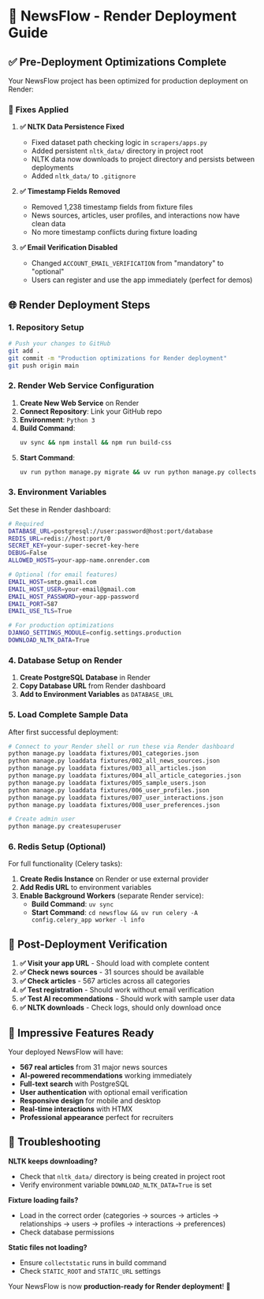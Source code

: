 # 🚀 NewsFlow - Render Deployment Guide

## ✅ Pre-Deployment Optimizations Complete

Your NewsFlow project has been optimized for production deployment on Render:

### 🔧 **Fixes Applied**

1. **✅ NLTK Data Persistence Fixed**
   - Fixed dataset path checking logic in `scrapers/apps.py`
   - Added persistent `nltk_data/` directory in project root
   - NLTK data now downloads to project directory and persists between deployments
   - Added `nltk_data/` to `.gitignore`

2. **✅ Timestamp Fields Removed**
   - Removed 1,238 timestamp fields from fixture files
   - News sources, articles, user profiles, and interactions now have clean data
   - No more timestamp conflicts during fixture loading

3. **✅ Email Verification Disabled**
   - Changed `ACCOUNT_EMAIL_VERIFICATION` from "mandatory" to "optional"
   - Users can register and use the app immediately (perfect for demos)

## 🌐 Render Deployment Steps

### 1. **Repository Setup**
```bash
# Push your changes to GitHub
git add .
git commit -m "Production optimizations for Render deployment"
git push origin main
```

### 2. **Render Web Service Configuration**

1. **Create New Web Service** on Render
2. **Connect Repository**: Link your GitHub repo
3. **Environment**: `Python 3`
4. **Build Command**:
   ```bash
   uv sync && npm install && npm run build-css
   ```
5. **Start Command**:
   ```bash
   uv run python manage.py migrate && uv run python manage.py collectstatic --noinput && uv run gunicorn config.wsgi:application
   ```

### 3. **Environment Variables**

Set these in Render dashboard:

```bash
# Required
DATABASE_URL=postgresql://user:password@host:port/database
REDIS_URL=redis://host:port/0
SECRET_KEY=your-super-secret-key-here
DEBUG=False
ALLOWED_HOSTS=your-app-name.onrender.com

# Optional (for email features)
EMAIL_HOST=smtp.gmail.com
EMAIL_HOST_USER=your-email@gmail.com
EMAIL_HOST_PASSWORD=your-app-password
EMAIL_PORT=587
EMAIL_USE_TLS=True

# For production optimizations
DJANGO_SETTINGS_MODULE=config.settings.production
DOWNLOAD_NLTK_DATA=True
```

### 4. **Database Setup on Render**

1. **Create PostgreSQL Database** in Render
2. **Copy Database URL** from Render dashboard
3. **Add to Environment Variables** as `DATABASE_URL`

### 5. **Load Complete Sample Data**

After first successful deployment:

```bash
# Connect to your Render shell or run these via Render dashboard
python manage.py loaddata fixtures/001_categories.json
python manage.py loaddata fixtures/002_all_news_sources.json
python manage.py loaddata fixtures/003_all_articles.json
python manage.py loaddata fixtures/004_all_article_categories.json
python manage.py loaddata fixtures/005_sample_users.json
python manage.py loaddata fixtures/006_user_profiles.json
python manage.py loaddata fixtures/007_user_interactions.json
python manage.py loaddata fixtures/008_user_preferences.json

# Create admin user
python manage.py createsuperuser
```

### 6. **Redis Setup (Optional)**

For full functionality (Celery tasks):

1. **Create Redis Instance** on Render or use external provider
2. **Add Redis URL** to environment variables
3. **Enable Background Workers** (separate Render service):
   - **Build Command**: `uv sync`
   - **Start Command**: `cd newsflow && uv run celery -A config.celery_app worker -l info`

## 🎯 **Post-Deployment Verification**

1. **✅ Visit your app URL** - Should load with complete content
2. **✅ Check news sources** - 31 sources should be available
3. **✅ Check articles** - 567 articles across all categories
4. **✅ Test registration** - Should work without email verification
5. **✅ Test AI recommendations** - Should work with sample user data
6. **✅ NLTK downloads** - Check logs, should only download once

## 🚀 **Impressive Features Ready**

Your deployed NewsFlow will have:

- **567 real articles** from 31 major news sources
- **AI-powered recommendations** working immediately
- **Full-text search** with PostgreSQL
- **User authentication** with optional email verification
- **Responsive design** for mobile and desktop
- **Real-time interactions** with HTMX
- **Professional appearance** perfect for recruiters

## 🔧 **Troubleshooting**

**NLTK keeps downloading?**
- Check that `nltk_data/` directory is being created in project root
- Verify environment variable `DOWNLOAD_NLTK_DATA=True` is set

**Fixture loading fails?**
- Load in the correct order (categories → sources → articles → relationships → users → profiles → interactions → preferences)
- Check database permissions

**Static files not loading?**
- Ensure `collectstatic` runs in build command
- Check `STATIC_ROOT` and `STATIC_URL` settings

Your NewsFlow is now **production-ready for Render deployment**! 🎉
